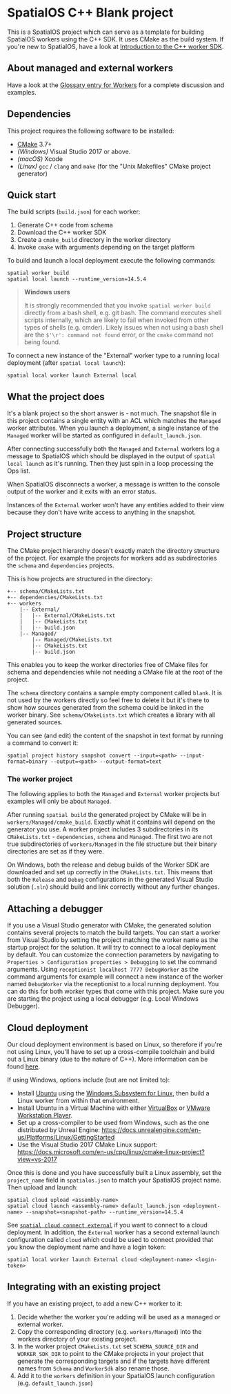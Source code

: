 # SpatialOS C++ Blank project

This is a SpatialOS project which can serve as a template for building
SpatialOS workers using the C++ SDK. It uses CMake as the build system. If
you're new to SpatialOS, have a look at [Introduction to the C++ worker SDK](https://docs.improbable.io/reference/latest/cppsdk/introduction).

## About managed and external workers

Have a look at the [Glossary entry for
Workers](https://docs.improbable.io/reference/latest/shared/glossary#worker) for a complete discussion and examples.

## Dependencies

This project requires the following software to be installed:
- [CMake](https://cmake.org/) 3.7+
- _(Windows)_ Visual Studio 2017 or above.
- _(macOS)_ Xcode
- _(Linux)_ `gcc` / `clang` and `make` (for the "Unix Makefiles" CMake project generator)

## Quick start

The build scripts (`build.json`) for each worker:

  1. Generate C++ code from schema
  2. Download the C++ worker SDK
  3. Create a `cmake_build` directory in the worker directory
  4. Invoke `cmake` with arguments depending on the target platform

To build and launch a local deployment execute the following commands:

```
spatial worker build
spatial local launch --runtime_version=14.5.4
```

> **Windows users**
>
> It is strongly recommended that you invoke `spatial worker build` directly from a bash shell, e.g. git bash. The command executes shell scripts internally, which are likely to fail when invoked from other types of shells (e.g. cmder).
> Likely issues when not using a bash shell are the `$'\r': command not found` error, or the `cmake` command not being found.

To connect a new instance of the "External" worker type to a running local deployment (after `spatial local launch`):

```
spatial local worker launch External local
```

## What the project does

It's a blank project so the short answer is - not much. The snapshot file in
this project contains a single entity with an ACL which matches the `Managed`
worker attributes. When you launch a deployment, a single instance of the
`Managed` worker will be started as configured in `default_launch.json`.

After connecting successfully both the `Managed` and `External` workers log a
message to SpatialOS which should be displayed in the output of `spatial local
launch` as it's running. Then they just spin in a loop processing the Ops list.

When SpatialOS disconnects a worker, a message is written to the console output
of the worker and it exits with an error status.

Instances of the `External` worker won't have any entities added to their view
because they don't have write access to anything in the snapshot.

## Project structure

The CMake project hierarchy doesn't exactly match the directory structure of
the project. For example the projects for workers add as subdirectories the
`schema` and `dependencies` projects.

This is how projects are structured in the directory:
```
+-- schema/CMakeLists.txt
+-- dependencies/CMakeLists.txt
+-- workers
    |-- External/
    |   |-- External/CMakeLists.txt
    |   |-- CMakeLists.txt
    |   |-- build.json
    |-- Managed/
        |-- Managed/CMakeLists.txt
        |-- CMakeLists.txt
        |-- build.json
```

This enables you to keep the worker directories free of CMake files for schema and dependencies while not needing a CMake file at the root of the project.

The `schema` directory contains a sample empty component called `blank`. It is
not used by the workers directly so feel free to delete it but it's there to
show how sources generated from the schema could be linked in the worker
binary. See `schema/CMakeLists.txt` which creates a library with all generated
sources.

You can see (and edit) the content of the snapshot in text format by running a command to convert it:

```
spatial project history snapshot convert --input=<path> --input-format=binary --output=<path> --output-format=text
```

### The worker project

The following applies to both the `Managed` and `External` worker projects but examples will only be about `Managed`.

After running `spatial build` the generated project by CMake will be in
`workers/Managed/cmake_build`. Exactly what it contains will depend on the
generator you use. A worker project includes 3 subdirectories in its
`CMakeLists.txt` - `dependencies`, `schema` and `Managed`. The first two are
not true subdirectories of `workers/Managed` in the file structure but their
binary directories are set as if they were.

On Windows, both the release and debug builds of the Worker SDK are downloaded and set up correctly in
the `CMakeLists.txt`. This means that both the `Release` and `Debug` configurations in the generated
Visual Studio solution (`.sln`) should build and link correctly without any further changes.

## Attaching a debugger

If you use a Visual Studio generator with CMake, the generated solution contains several projects to match the build targets. You can start a worker from Visual Studio by setting the project matching the worker name as the startup project for the solution. It will try to connect to a local deployment by default. You can customize the connection parameters by navigating to `Properties > Configuration properties > Debugging` to set the command arguments. Using `receptionist localhost 7777 DebugWorker` as the command arguments for example will connect a new instance of the worker named `DebugWorker` via the receptionist to a local running deployment. You can do this for both worker types that come with this project. Make sure you are starting the project using a local debugger (e.g. Local Windows Debugger).

## Cloud deployment

Our cloud deployment environment is based on Linux, so therefore if you're not using Linux, you'll
have to set up a cross-compile toolchain and build out a Linux binary (due to the nature of C++).
More information can be found [here](https://docs.improbable.io/reference/latest/cppsdk/building#building-for-a-cloud-deployment).

If using Windows, options include (but are not limited to):
- Install [Ubuntu](https://www.microsoft.com/en-gb/p/ubuntu/9nblggh4msv6) using the [Windows Subsystem for Linux](https://docs.microsoft.com/en-us/windows/wsl/install-win10), then build a Linux worker from within that environment.
- Install Ubuntu in a Virtual Machine with either [VirtualBox](https://www.virtualbox.org/wiki/Downloads) or [VMware Workstation Player](https://www.vmware.com/products/workstation-player/workstation-player-evaluation.html).
- Set up a cross-compiler to be used from Windows, such as the one distributed by Unreal Engine: https://docs.unrealengine.com/en-us/Platforms/Linux/GettingStarted
- Use the Visual Studio 2017 CMake Linux support: https://docs.microsoft.com/en-us/cpp/linux/cmake-linux-project?view=vs-2017

Once this is done and you have successfully built a Linux assembly, set the `project_name` field in
`spatialos.json` to match your SpatialOS project name. Then upload and launch:

```
spatial cloud upload <assembly-name>
spatial cloud launch <assembly-name> default_launch.json <deployment-name> --snapshot=<snapshot-path> --runtime_version=14.5.4
```

See [`spatial cloud connect external`](https://docs.improbable.io/reference/latest/shared/spatial-cli/spatial-cloud-connect-external)
if you want to connect to a cloud deployment. In
addition, the `External` worker has a second external launch configuration
called `cloud` which could be used to connect provided that you know the
deployment name and have a login token:

```
spatial local worker launch External cloud <deployment-name> <login-token>
```

## Integrating with an existing project

If you have an existing project, to add a new C++ worker to it:

  1. Decide whether the worker you're adding will be used as a managed or
    external worker.
  2. Copy the corresponding directory (e.g. `workers/Managed`) into the workers
    directory of your existing project.
  3. In the worker project `CMakeLists.txt` set `SCHEMA_SOURCE_DIR` and
    `WORKER_SDK_DIR` to point to the CMake projects in your project that
    generate the corresponding targets and if the targets have different names
    from `Schema` and `WorkerSdk` also rename those.
  4. Add it to the `workers` definition in your SpatialOS launch configuration
    (e.g. `default_launch.json`)
